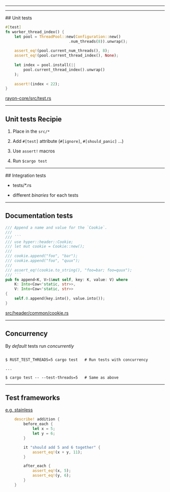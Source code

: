 <!-- .slide: data-background="/assets/img/productive.gif" -->

---

<!-- .slide: data-background="/assets/img/why_tests_are_important.gif" -->

---

## Unit tests

``` rust
#[test]
fn worker_thread_index() {
    let pool = ThreadPool::new(Configuration::new()
                            .num_threads(8)).unwrap();
    
    assert_eq!(pool.current_num_threads(), 8);
    assert_eq!(pool.current_thread_index(), None);
    
    let index = pool.install(|| 
        pool.current_thread_index().unwrap()
    );
    
    assert!(index < 22);
}
```

[rayon-core/src/test.rs](https://github.com/nikomatsakis/rayon/blob/master/rayon-core/src/test.rs)

---

## Unit tests Recipie

1. Place in the `src/*`

2. Add `#[test]` attribute (`#[ignore]`, `#[should_panic]` ...)

3. Use `assert!` macros

4. Run `$cargo test`

---

## Integration tests

* tests/*.rs

* different _binaries_ for each tests

---

## Documentation tests

````rust
/// Append a name and value for the `Cookie`.
///
/// ```
/// use hyper::header::Cookie;
/// let mut cookie = Cookie::new();
///
/// cookie.append("foo", "bar");
/// cookie.append("foo", "quux");
///
/// assert_eq!(cookie.to_string(), "foo=bar; foo=quux");
/// ```
pub fn append<K, V>(&mut self, key: K, value: V) where
    K: Into<Cow<'static, str>>,
    V: Into<Cow<'static, str>>
{
    self.0.append(key.into(), value.into());
}
````

[src/header/common/cookie.rs](https://github.com/hyperium/hyper/blob/1059eb349a560a4b9b83181acd9db19d1ef42073/src/header/common/cookie.rs)

---

## Concurrency

By _default_ tests run _concurrently_

<pre><code class="bash" data-trim data-noescape>
$ <span class="fragment highlight-mark">RUST_TEST_THREADS=5</span> cargo test   # Run tests with concurrency

...

$ cargo test <span class="fragment highlight-mark">-- --test-threads=5</span>   # Same as above
</pre></code>

---

## Test frameworks

[e.g. stainless](https://github.com/reem/stainless)

``` rust
    describe! addition {
        before_each {
            let x = 5;
            let y = 6;
        }

        it "should add 5 and 6 together" {
            assert_eq!(x + y, 11);
        }

        after_each {
            assert_eq!(x, 5);
            assert_eq!(y, 6);
        }
    }
```
